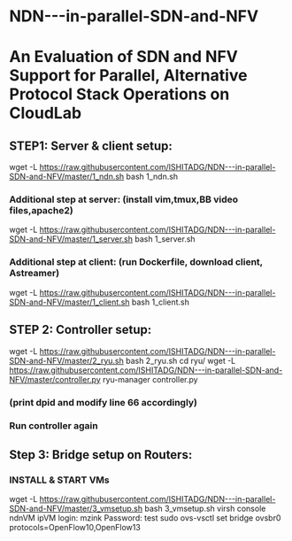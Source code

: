 # NDN---in-parallel-SDN-and-NFV
# An Evaluation of SDN and NFV Support for Parallel, Alternative Protocol Stack Operations on CloudLab

## STEP1: Server & client setup:
wget -L https://raw.githubusercontent.com/ISHITADG/NDN---in-parallel-SDN-and-NFV/master/1_ndn.sh
bash 1_ndn.sh
### Additional step at server: (install vim,tmux,BB video files,apache2)
wget -L https://raw.githubusercontent.com/ISHITADG/NDN---in-parallel-SDN-and-NFV/master/1_server.sh
bash 1_server.sh
### Additional step at client: (run Dockerfile, download client, Astreamer)
wget -L https://raw.githubusercontent.com/ISHITADG/NDN---in-parallel-SDN-and-NFV/master/1_client.sh
bash 1_client.sh

## STEP 2: Controller setup:
wget -L https://raw.githubusercontent.com/ISHITADG/NDN---in-parallel-SDN-and-NFV/master/2_ryu.sh
bash 2_ryu.sh
cd ryu/
wget -L https://raw.githubusercontent.com/ISHITADG/NDN---in-parallel-SDN-and-NFV/master/controller.py
ryu-manager controller.py
### (print dpid and modify line 66 accordingly)
### Run controller again

## Step 3: Bridge setup on Routers:
### INSTALL & START VMs
wget -L https://raw.githubusercontent.com/ISHITADG/NDN---in-parallel-SDN-and-NFV/master/3_vmsetup.sh
bash 3_vmsetup.sh
virsh console ndnVM
ipVM login: mzink
Password: test
sudo ovs-vsctl set bridge ovsbr0 protocols=OpenFlow10,OpenFlow13

